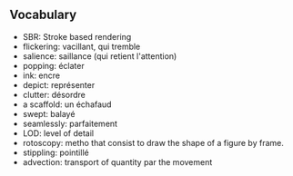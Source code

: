 ## Vocabulary

* SBR: Stroke based rendering
* flickering: vacillant, qui tremble
* salience: saillance (qui retient l'attention)
* popping: éclater
* ink: encre
* depict: représenter
* clutter: désordre
* a scaffold: un échafaud
* swept: balayé
* seamlessly: parfaitement
* LOD: level of detail
* rotoscopy: metho that consist to draw the shape of a figure by frame.
* stippling: pointillé
* advection: transport of quantity par the movement

